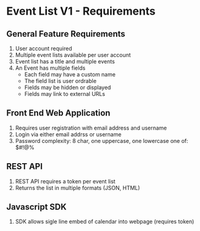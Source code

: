 # Event List V1 - Requirements

## General Feature Requirements
1. User account required
2. Multiple event lists available per user account
3. Event list has a title and multiple events
4. An Event has multiple fields
   - Each field may have a custom name
   - The field list is user ordrable
   - Fields may be hidden or displayed
   - Fields may link to external URLs

## Front End Web Application
1. Requires user registration with email address and username
2. Login via either email addrss or username
3. Password complexity: 8 char, one uppercase, one lowercase one of: $#!@%

## REST API
1. REST API requires a token per event list
2. Returns the list in multiple formats (JSON, HTML)

## Javascript SDK
1. SDK allows sigle line embed of calendar into webpage (requires token)
